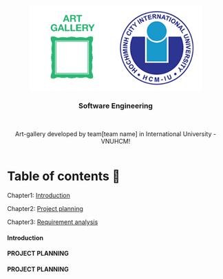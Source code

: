 <div id="top" style="display: flex; justify-content: center;">
  <img src="img/art-gallery-icon-13975.png" alt="Banner" width="200" height="200" ">
  <img src="img/logo.png" alt="Logo" width="200" height="200" ">
</div>

<h3 align="center">Software Engineering</h3>
    <br />
<p align="center">
    Art-gallery developed by team[team name] in International University - VNUHCM!
    <br />
    <br />
<!-- TABLE OF CONTENTS -->
  
# Table of contents :round_pushpin:
  
Chapter1: [Introduction](#introduction)

Chapter2: [Project planning](#project-planning)

Chapter3: [Requirement analysis](#Requirement-analysis)

#### Introduction


#### PROJECT PLANNING


#### PROJECT PLANNING
